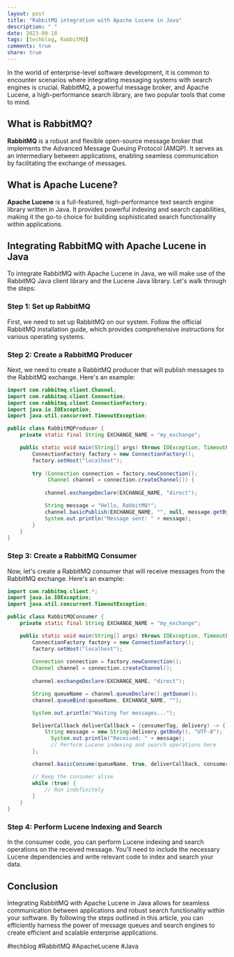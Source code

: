 ```yaml
---
layout: post
title: "RabbitMQ integration with Apache Lucene in Java"
description: " "
date: 2023-09-18
tags: [techblog, RabbitMQ]
comments: true
share: true
---
```


In the world of enterprise-level software development, it is common to encounter scenarios where integrating messaging systems with search engines is crucial. RabbitMQ, a powerful message broker, and Apache Lucene, a high-performance search library, are two popular tools that come to mind.

## What is RabbitMQ?

**RabbitMQ** is a robust and flexible open-source message broker that implements the Advanced Message Queuing Protocol (AMQP). It serves as an intermediary between applications, enabling seamless communication by facilitating the exchange of messages.

## What is Apache Lucene?

**Apache Lucene** is a full-featured, high-performance text search engine library written in Java. It provides powerful indexing and search capabilities, making it the go-to choice for building sophisticated search functionality within applications.

## Integrating RabbitMQ with Apache Lucene in Java

To integrate RabbitMQ with Apache Lucene in Java, we will make use of the RabbitMQ Java client library and the Lucene Java library. Let's walk through the steps:

### Step 1: Set up RabbitMQ

First, we need to set up RabbitMQ on our system. Follow the official RabbitMQ installation guide, which provides comprehensive instructions for various operating systems.

### Step 2: Create a RabbitMQ Producer

Next, we need to create a RabbitMQ producer that will publish messages to the RabbitMQ exchange. Here's an example:

```java
import com.rabbitmq.client.Channel;
import com.rabbitmq.client.Connection;
import com.rabbitmq.client.ConnectionFactory;
import java.io.IOException;
import java.util.concurrent.TimeoutException;

public class RabbitMQProducer {
    private static final String EXCHANGE_NAME = "my_exchange";

    public static void main(String[] args) throws IOException, TimeoutException {
        ConnectionFactory factory = new ConnectionFactory();
        factory.setHost("localhost");
        
        try (Connection connection = factory.newConnection();
             Channel channel = connection.createChannel()) {
            
            channel.exchangeDeclare(EXCHANGE_NAME, "direct");

            String message = "Hello, RabbitMQ!";
            channel.basicPublish(EXCHANGE_NAME, "", null, message.getBytes());
            System.out.println("Message sent: " + message);
        }
    }
}
```

### Step 3: Create a RabbitMQ Consumer

Now, let's create a RabbitMQ consumer that will receive messages from the RabbitMQ exchange. Here's an example:

```java
import com.rabbitmq.client.*;
import java.io.IOException;
import java.util.concurrent.TimeoutException;

public class RabbitMQConsumer {
    private static final String EXCHANGE_NAME = "my_exchange";

    public static void main(String[] args) throws IOException, TimeoutException {
        ConnectionFactory factory = new ConnectionFactory();
        factory.setHost("localhost");
        
        Connection connection = factory.newConnection();
        Channel channel = connection.createChannel();
        
        channel.exchangeDeclare(EXCHANGE_NAME, "direct");

        String queueName = channel.queueDeclare().getQueue();
        channel.queueBind(queueName, EXCHANGE_NAME, "");

        System.out.println("Waiting for messages...");

        DeliverCallback deliverCallback = (consumerTag, delivery) -> {
            String message = new String(delivery.getBody(), "UTF-8");
              System.out.println("Received: " + message);
              // Perform Lucene indexing and search operations here
        };

        channel.basicConsume(queueName, true, deliverCallback, consumerTag -> {});

        // Keep the consumer alive
        while (true) {
            // Run indefinitely
        }
    }
}
```

### Step 4: Perform Lucene Indexing and Search

In the consumer code, you can perform Lucene indexing and search operations on the received message. You'll need to include the necessary Lucene dependencies and write relevant code to index and search your data.

## Conclusion

Integrating RabbitMQ with Apache Lucene in Java allows for seamless communication between applications and robust search functionality within your software. By following the steps outlined in this article, you can efficiently harness the power of message queues and search engines to create efficient and scalable enterprise applications.

#techblog #RabbitMQ #ApacheLucene #Java